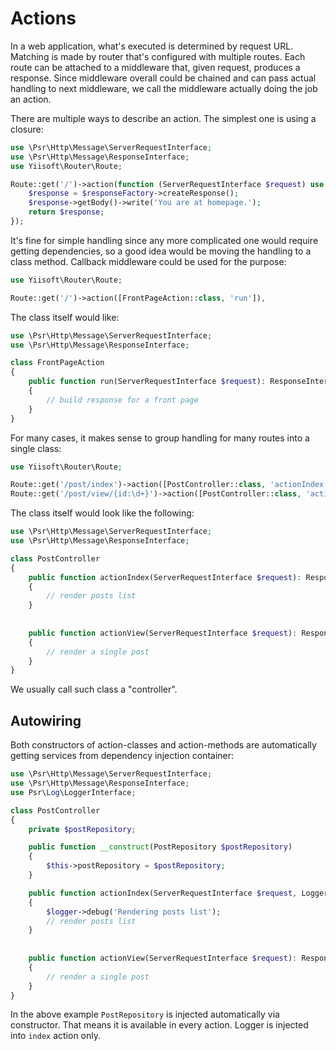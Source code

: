# Actions

In a web application, what's executed is determined by request URL. Matching is made by router that's
configured with multiple routes. Each route can be attached to a middleware that, given request, produces
a response. Since middleware overall could be chained and can pass actual handling to next middleware,
we call the middleware actually doing the job an action.

There are multiple ways to describe an action. The simplest one is using a closure:

```php
use \Psr\Http\Message\ServerRequestInterface;
use \Psr\Http\Message\ResponseInterface;
use Yiisoft\Router\Route;

Route::get('/')->action(function (ServerRequestInterface $request) use ($responseFactory): ResponseInterface {
    $response = $responseFactory->createResponse();
    $response->getBody()->write('You are at homepage.');
    return $response;
});
```

It's fine for simple handling since any more complicated one would require getting dependencies, so
a good idea would be moving the handling to a class method. Callback middleware could be used for the purpose:

```php
use Yiisoft\Router\Route;

Route::get('/')->action([FrontPageAction::class, 'run']),
```

The class itself would like:

```php
use \Psr\Http\Message\ServerRequestInterface;
use \Psr\Http\Message\ResponseInterface;

class FrontPageAction
{
    public function run(ServerRequestInterface $request): ResponseInterface
    {
        // build response for a front page    
    }
}
```

For many cases, it makes sense to group handling for many routes into a single class:


```php
use Yiisoft\Router\Route;

Route::get('/post/index')->action([PostController::class, 'actionIndex']),
Route::get('/post/view/{id:\d+}')->action([PostController::class, 'actionView']),
```

The class itself would look like the following:

```php
use \Psr\Http\Message\ServerRequestInterface;
use \Psr\Http\Message\ResponseInterface;

class PostController
{
    public function actionIndex(ServerRequestInterface $request): ResponseInterface
    {
        // render posts list
    }
    
    
    public function actionView(ServerRequestInterface $request): ResponseInterface
    {
        // render a single post      
    }
}
```

We usually call such class a "controller".

## Autowiring

Both constructors of action-classes and action-methods are automatically getting services from
dependency injection container:

```php
use \Psr\Http\Message\ServerRequestInterface;
use \Psr\Http\Message\ResponseInterface;
use Psr\Log\LoggerInterface;

class PostController
{
    private $postRepository;

    public function __construct(PostRepository $postRepository)
    {
        $this->postRepository = $postRepository;
    }

    public function actionIndex(ServerRequestInterface $request, LoggerInterface $logger): ResponseInterface
    {
        $logger->debug('Rendering posts list');
        // render posts list
    }
    
    
    public function actionView(ServerRequestInterface $request): ResponseInterface
    {
        // render a single post      
    }
}
```

In the above example `PostRepository` is injected automatically via constructor. That means it is available in every
action. Logger is injected into `index` action only. 


